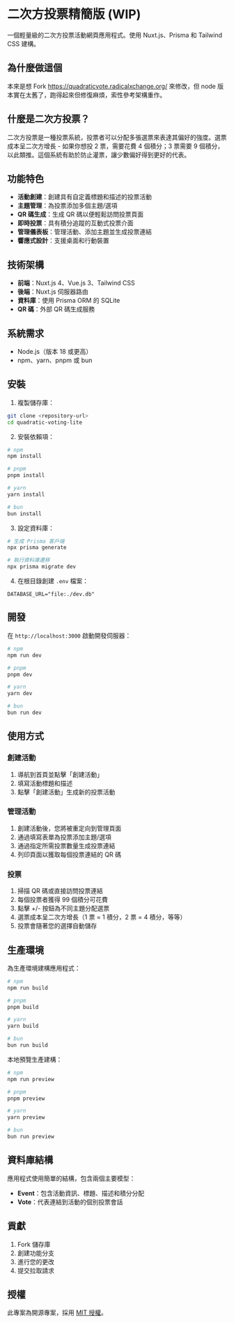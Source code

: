 # 二次方投票精簡版 (WIP)

一個輕量級的二次方投票活動網頁應用程式。使用 Nuxt.js、Prisma 和 Tailwind CSS 建構。

## 為什麼做這個

本來是想 Fork https://quadraticvote.radicalxchange.org/ 來修改，但 node 版本實在太舊了，跑得起來但修復麻煩，索性參考架構重作。

## 什麼是二次方投票？

二次方投票是一種投票系統，投票者可以分配多張選票來表達其偏好的強度。選票成本呈二次方增長 - 如果你想投 2 票，需要花費 4 個積分；3 票需要 9 個積分，以此類推。這個系統有助於防止灌票，讓少數偏好得到更好的代表。

## 功能特色

- **活動創建**：創建具有自定義標題和描述的投票活動
- **主題管理**：為投票添加多個主題/選項
- **QR 碼生成**：生成 QR 碼以便輕鬆訪問投票頁面
- **即時投票**：具有積分追蹤的互動式投票介面
- **管理儀表板**：管理活動、添加主題並生成投票連結
- **響應式設計**：支援桌面和行動裝置

## 技術架構

- **前端**：Nuxt.js 4、Vue.js 3、Tailwind CSS
- **後端**：Nuxt.js 伺服器路由
- **資料庫**：使用 Prisma ORM 的 SQLite
- **QR 碼**：外部 QR 碼生成服務

## 系統需求

- Node.js（版本 18 或更高）
- npm、yarn、pnpm 或 bun

## 安裝

1. 複製儲存庫：
```bash
git clone <repository-url>
cd quadratic-voting-lite
```

2. 安裝依賴項：
```bash
# npm
npm install

# pnpm
pnpm install

# yarn
yarn install

# bun
bun install
```

3. 設定資料庫：
```bash
# 生成 Prisma 客戶端
npx prisma generate

# 執行資料庫遷移
npx prisma migrate dev
```

4. 在根目錄創建 `.env` 檔案：
```env
DATABASE_URL="file:./dev.db"
```

## 開發

在 `http://localhost:3000` 啟動開發伺服器：

```bash
# npm
npm run dev

# pnpm
pnpm dev

# yarn
yarn dev

# bun
bun run dev
```

## 使用方式

### 創建活動

1. 導航到首頁並點擊「創建活動」
2. 填寫活動標題和描述
3. 點擊「創建活動」生成新的投票活動

### 管理活動

1. 創建活動後，您將被重定向到管理頁面
2. 通過填寫表單為投票添加主題/選項
3. 通過指定所需投票數量生成投票連結
4. 列印頁面以獲取每個投票連結的 QR 碼

### 投票

1. 掃描 QR 碼或直接訪問投票連結
2. 每個投票者獲得 99 個積分可花費
3. 點擊 +/- 按鈕為不同主題分配選票
4. 選票成本呈二次方增長（1 票 = 1 積分，2 票 = 4 積分，等等）
5. 投票會隨著您的選擇自動儲存

## 生產環境

為生產環境建構應用程式：

```bash
# npm
npm run build

# pnpm
pnpm build

# yarn
yarn build

# bun
bun run build
```

本地預覽生產建構：

```bash
# npm
npm run preview

# pnpm
pnpm preview

# yarn
yarn preview

# bun
bun run preview
```

## 資料庫結構

應用程式使用簡單的結構，包含兩個主要模型：

- **Event**：包含活動資訊、標題、描述和積分分配
- **Vote**：代表連結到活動的個別投票會話

## 貢獻

1. Fork 儲存庫
2. 創建功能分支
3. 進行您的更改
4. 提交拉取請求

## 授權

此專案為開源專案，採用 [MIT 授權](LICENSE)。 